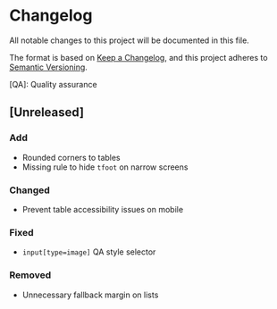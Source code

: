 # Changelog
All notable changes to this project will be documented in this file.

The format is based on [Keep a Changelog](https://keepachangelog.com/en/1.0.0/),
and this project adheres to [Semantic Versioning](https://semver.org/spec/v2.0.0.html).

[QA]: Quality assurance

## [Unreleased]

### Add

- Rounded corners to tables
- Missing rule to hide `tfoot` on narrow screens

### Changed

- Prevent table accessibility issues on mobile

### Fixed

- `input[type=image]` QA style selector

### Removed

- Unnecessary fallback margin on lists
